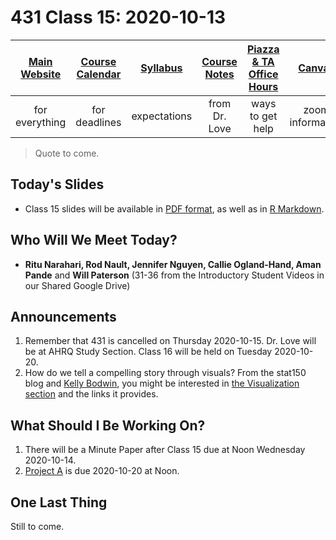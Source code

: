 # 431 Class 15: 2020-10-13

[Main Website](https://thomaselove.github.io/431/) | [Course Calendar](https://thomaselove.github.io/431/calendar.html) | [Syllabus](https://thomaselove.github.io/431-2020-syllabus/) | [Course Notes](https://thomaselove.github.io/431-notes/) | [Piazza & TA Office Hours](https://thomaselove.github.io/431/contact.html) | [Canvas](https://canvas.case.edu) | [Data and Code](https://thomaselove.github.io/431/data_index.html)
:-----------: | :--------------: | :----------: | :---------: | :-------------: | :-----------: | :------------:
for everything | for deadlines | expectations | from Dr. Love | ways to get help | zoom information | for downloads

> Quote to come.

## Today's Slides

- Class 15 slides will be available in [PDF format](https://github.com/THOMASELOVE/431-2020/blob/master/classes/class15/431_class-15-slides_2020.pdf), as well as in [R Markdown](https://github.com/THOMASELOVE/431-2020/blob/master/classes/class15/431_class-15-slides_2020.Rmd).

## Who Will We Meet Today?

- **Ritu Narahari, Rod Nault, Jennifer Nguyen, Callie Ogland-Hand, Aman Pande** and **Will Paterson** (31-36 from the Introductory Student Videos in our Shared Google Drive)

## Announcements

1. Remember that 431 is cancelled on Thursday 2020-10-15. Dr. Love will be at AHRQ Study Section. Class 16 will be held on Tuesday 2020-10-20.
2. How do we tell a compelling story through visuals? From the stat150 blog and [Kelly Bodwin](https://twitter.com/kellybodwin), you might be interested in [the Visualization section](https://stat150.blog/post/02-visualization/) and the links it provides.

## What Should I Be Working On?

1. There will be a Minute Paper after Class 15 due at Noon Wednesday 2020-10-14.
2. [Project A](https://thomaselove.github.io/431-2020-projectA/) is due 2020-10-20 at Noon.

## One Last Thing

Still to come.

